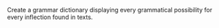 Create a grammar dictionary displaying every grammatical possibility for every inflection found in texts. 